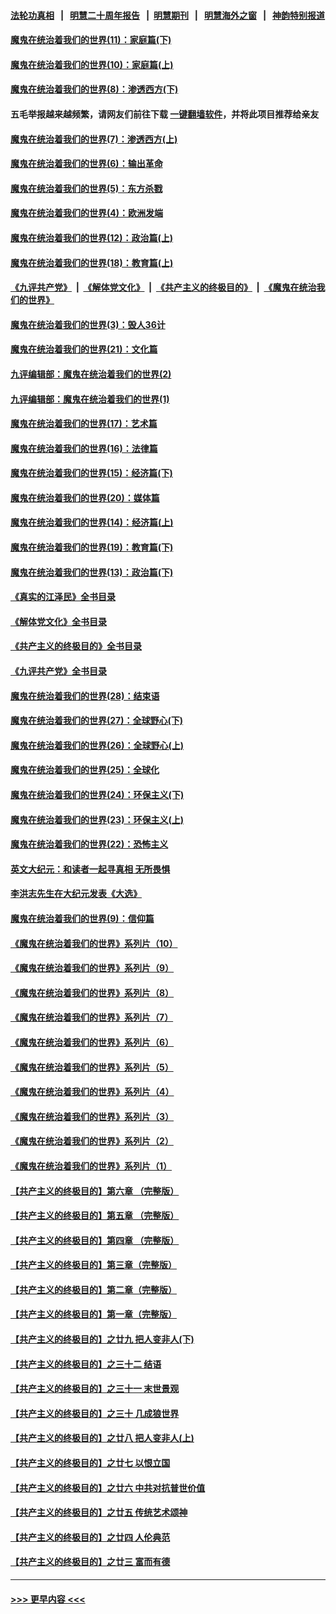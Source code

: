 #### [法轮功真相](https://github.com/gfw-breaker/truth/blob/master/README.md?t=0) &nbsp;&nbsp;|&nbsp;&nbsp; [明慧二十周年报告](https://github.com/gfw-breaker/mh-reports/blob/master/README.md?t=0) &nbsp;&nbsp;|&nbsp;&nbsp;[明慧期刊](https://github.com/gfw-breaker/mh-qikan) &nbsp;&nbsp;|&nbsp;&nbsp; [明慧海外之窗](https://github.com/gfw-breaker/mh-news/blob/master/README.md?t=0) &nbsp;&nbsp;|&nbsp;&nbsp; [神韵特别报道](https://github.com/gfw-breaker/mh-news/blob/master/shenyun.md?t=0)
#### [魔鬼在统治着我们的世界(11)：家庭篇(下)](../pages/nsc422/n10440961.md?t=12150201) 
#### [魔鬼在统治着我们的世界(10)：家庭篇(上)](../pages/nsc422/n10435448.md?t=12150201) 
#### [魔鬼在统治着我们的世界(8)：渗透西方(下)](../pages/nsc422/n10429603.md?t=12150201) 
#### 五毛举报越来越频繁，请网友们前往下载 [一键翻墙软件](https://github.com/gfw-breaker/ssr-accounts)，并将此项目推荐给亲友
#### [魔鬼在统治着我们的世界(7)：渗透西方(上)](../pages/nsc422/n10426013.md?t=12150201) 
#### [魔鬼在统治着我们的世界(6)：输出革命](../pages/nsc422/n10421536.md?t=12150201) 
#### [魔鬼在统治着我们的世界(5)：东方杀戮](../pages/nsc422/n10417707.md?t=12150201) 
#### [魔鬼在统治着我们的世界(4)：欧洲发端](../pages/nsc422/n10414890.md?t=12150201) 
#### [魔鬼在统治着我们的世界(12)：政治篇(上)](../pages/nsc422/n10444576.md?t=12150201) 
#### [魔鬼在统治着我们的世界(18)：教育篇(上)](../pages/nsc422/n10526970.md?t=12150201) 
#### [《九评共产党》](https://github.com/begood0513/9ping.md/blob/master/README.md) &nbsp;|&nbsp; [《解体党文化》](../../../../jtdwh.md/blob/master/README.md)  &nbsp;|&nbsp; [《共产主义的终极目的》](../../../../gczydzjmd.md/blob/master/README.md) &nbsp;|&nbsp; [《魔鬼在统治我们的世界》](../../../../mgztzwmdsj.md/blob/master/README.md) 
#### [魔鬼在统治着我们的世界(3)：毁人36计](../pages/nsc422/n10411583.md?t=12150201) 
#### [魔鬼在统治着我们的世界(21)：文化篇](../pages/nsc422/n10597706.md?t=12150201) 
#### [九评编辑部：魔鬼在统治着我们的世界(2)](../pages/nsc422/n10410036.md?t=12150201) 
#### [九评编辑部：魔鬼在统治着我们的世界(1)](../pages/nsc422/n10406825.md?t=12150201) 
#### [魔鬼在统治着我们的世界(17)：艺术篇](../pages/nsc422/n10499093.md?t=12150201) 
#### [魔鬼在统治着我们的世界(16)：法律篇](../pages/nsc422/n10485969.md?t=12150201) 
#### [魔鬼在统治着我们的世界(15)：经济篇(下)](../pages/nsc422/n10469975.md?t=12150201) 
#### [魔鬼在统治着我们的世界(20)：媒体篇](../pages/nsc422/n10586579.md?t=12150201) 
#### [魔鬼在统治着我们的世界(14)：经济篇(上)](../pages/nsc422/n10457370.md?t=12150201) 
#### [魔鬼在统治着我们的世界(19)：教育篇(下)](../pages/nsc422/n10564808.md?t=12150201) 
#### [魔鬼在统治着我们的世界(13)：政治篇(下)](../pages/nsc422/n10448270.md?t=12150201) 
#### [《真实的江泽民》全书目录](../pages/nsc422/n13721399.md?t=12150201) 
#### [《解体党文化》全书目录](../pages/nsc422/n13721157.md?t=12150201) 
#### [《共产主义的终极目的》全书目录](../pages/nsc422/n13721048.md?t=12150201) 
#### [《九评共产党》全书目录](../pages/nsc422/n13708085.md?t=12150201) 
#### [魔鬼在统治着我们的世界(28)：结束语](../pages/nsc422/n10936246.md?t=12150201) 
#### [魔鬼在统治着我们的世界(27)：全球野心(下)](../pages/nsc422/n10928319.md?t=12150201) 
#### [魔鬼在统治着我们的世界(26)：全球野心(上)](../pages/nsc422/n10900318.md?t=12150201) 
#### [魔鬼在统治着我们的世界(25)：全球化](../pages/nsc422/n10788205.md?t=12150201) 
#### [魔鬼在统治着我们的世界(24)：环保主义(下)](../pages/nsc422/n10695307.md?t=12150201) 
#### [魔鬼在统治着我们的世界(23)：环保主义(上)](../pages/nsc422/n10688613.md?t=12150201) 
#### [魔鬼在统治着我们的世界(22)：恐怖主义](../pages/nsc422/n10614727.md?t=12150201) 
#### [英文大纪元：和读者一起寻真相 无所畏惧](../pages/nsc422/n12542027.md?t=12150201) 
#### [李洪志先生在大纪元发表《大选》](../pages/nsc422/n12534746.md?t=12150201) 
#### [魔鬼在统治着我们的世界(9)：信仰篇](../pages/nsc422/n10432159.md?t=12150201) 
#### [《魔鬼在统治着我们的世界》系列片（10）](../pages/nsc422/n12292670.md?t=12150201) 
#### [《魔鬼在统治着我们的世界》系列片（9）](../pages/nsc422/n12290859.md?t=12150201) 
#### [《魔鬼在统治着我们的世界》系列片（8）](../pages/nsc422/n12287445.md?t=12150201) 
#### [《魔鬼在统治着我们的世界》系列片（7）](../pages/nsc422/n12283425.md?t=12150201) 
#### [《魔鬼在统治着我们的世界》系列片（6）](../pages/nsc422/n12282314.md?t=12150201) 
#### [《魔鬼在统治着我们的世界》系列片（5）](../pages/nsc422/n12281419.md?t=12150201) 
#### [《魔鬼在统治着我们的世界》系列片（4）](../pages/nsc422/n12274024.md?t=12150201) 
#### [《魔鬼在统治着我们的世界》系列片（3）](../pages/nsc422/n12271322.md?t=12150201) 
#### [《魔鬼在统治着我们的世界》系列片（2）](../pages/nsc422/n12269049.md?t=12150201) 
#### [《魔鬼在统治着我们的世界》系列片（1）](../pages/nsc422/n12267575.md?t=12150201) 
#### [【共产主义的终极目的】第六章 （完整版）](../pages/nsc422/n11428913.md?t=12150201) 
#### [【共产主义的终极目的】第五章 （完整版）](../pages/nsc422/n11428912.md?t=12150201) 
#### [【共产主义的终极目的】第四章 （完整版）](../pages/nsc422/n11428907.md?t=12150201) 
#### [【共产主义的终极目的】第三章（完整版）](../pages/nsc422/n11428848.md?t=12150201) 
#### [【共产主义的终极目的】第二章（完整版）](../pages/nsc422/n11428831.md?t=12150201) 
#### [【共产主义的终极目的】第一章（完整版）](../pages/nsc422/n11417651.md?t=12150201) 
#### [【共产主义的终极目的】之廿九 把人变非人(下)](../pages/nsc422/n11344140.md?t=12150201) 
#### [【共产主义的终极目的】之三十二 结语](../pages/nsc422/n11360535.md?t=12150201) 
#### [【共产主义的终极目的】之三十一 末世景观](../pages/nsc422/n11351129.md?t=12150201) 
#### [【共产主义的终极目的】之三十 几成狼世界](../pages/nsc422/n11348280.md?t=12150201) 
#### [【共产主义的终极目的】之廿八 把人变非人(上)](../pages/nsc422/n11340492.md?t=12150201) 
#### [【共产主义的终极目的】之廿七 以恨立国](../pages/nsc422/n11336944.md?t=12150201) 
#### [【共产主义的终极目的】之廿六 中共对抗普世价值](../pages/nsc422/n11324785.md?t=12150201) 
#### [【共产主义的终极目的】之廿五 传统艺术颂神](../pages/nsc422/n11296396.md?t=12150201) 
#### [【共产主义的终极目的】之廿四 人伦典范](../pages/nsc422/n11296397.md?t=12150201) 
#### [【共产主义的终极目的】之廿三 富而有德](../pages/nsc422/n11283598.md?t=12150201) 

----
#### [ >>> 更早内容 <<< ](../indexes/nsc422-earlier.md)
